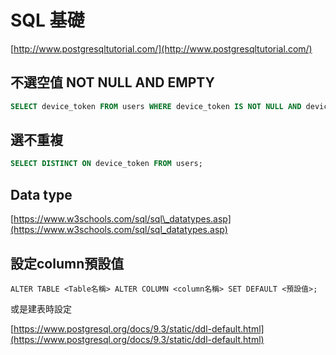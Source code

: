# SQL 基礎

[http://www.postgresqltutorial.com/](http://www.postgresqltutorial.com/)

## 不選空值 NOT NULL AND EMPTY

```sql
SELECT device_token FROM users WHERE device_token IS NOT NULL AND device_token != '';
```

## 選不重複

```sql
SELECT DISTINCT ON device_token FROM users;
```

## Data type

[https://www.w3schools.com/sql/sql\_datatypes.asp](https://www.w3schools.com/sql/sql_datatypes.asp)

## 設定column預設值

```text
ALTER TABLE <Table名稱> ALTER COLUMN <column名稱> SET DEFAULT <預設值>;
```

或是建表時設定

[https://www.postgresql.org/docs/9.3/static/ddl-default.html](https://www.postgresql.org/docs/9.3/static/ddl-default.html)

